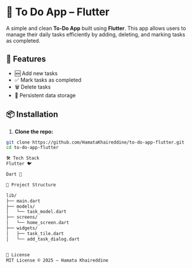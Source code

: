 # 📝 To Do App – Flutter

A simple and clean **To-Do App** built using **Flutter**. This app allows users to manage their daily tasks efficiently by adding, deleting, and marking tasks as completed.

## 🚀 Features

- 🆕 Add new tasks  
- ✅ Mark tasks as completed  
- 🗑️ Delete tasks  
- 💾 Persistent data storage  


## 📦 Installation

1. **Clone the repo:**

```bash
git clone https://github.com/HamataKhaireddine/to-do-app-flutter.git
cd to-do-app-flutter

🛠️ Tech Stack
Flutter 🐦

Dart 🎯

📁 Project Structure

lib/
├── main.dart
├── models/
│   └── task_model.dart
├── screens/
│   └── home_screen.dart
├── widgets/
│   ├── task_tile.dart
│   └── add_task_dialog.dart


📃 License
MIT License © 2025 — Hamata Khaireddine
